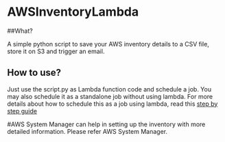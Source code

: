 # AWSInventoryLambda

##What?

A simple python script to save your AWS inventory details to a CSV file, store it on S3 and trigger an email.

## How to use? 

Just use the script.py as Lambda function code and schedule a job. You may also schedule it as a standalone job without using lambda. For more details about how to schedule this as a job using lambda, read this [step by step guide](http://blog.powerupcloud.com/2016/02/07/aws-inventory-details-in-csv-using-lambda/)


#AWS System Manager can help in setting up the inventory with more detailed information. Please refer AWS System Manager.


